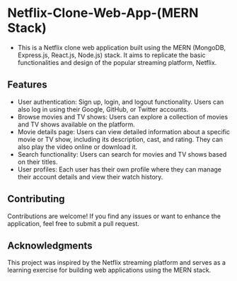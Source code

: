 # Netflix-Clone-Web-App-(MERN Stack)

- This is a Netflix clone web application built using the MERN (MongoDB, Express.js, React.js, Node.js) stack. It aims to 
  replicate the basic functionalities and design of the popular streaming platform, Netflix.

## Features
- User authentication: Sign up, login, and logout functionality. Users can also log in using their Google, GitHub, or Twitter 
  accounts.
- Browse movies and TV shows: Users can explore a collection of movies and TV shows available on the platform.
- Movie details page: Users can view detailed information about a specific movie or TV show, including its description, cast, and 
  rating. They can also play the video online or download it.
- Search functionality: Users can search for movies and TV shows based on their titles.
- User profiles: Each user has their own profile where they can manage their account details and view their watch history.

## Contributing
Contributions are welcome! If you find any issues or want to enhance the application, feel free to submit a pull request.

## Acknowledgments
This project was inspired by the Netflix streaming platform and serves as a learning exercise for building web applications using the MERN stack.